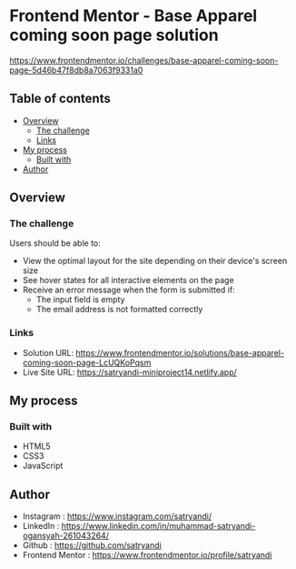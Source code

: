 # Frontend Mentor - Base Apparel coming soon page solution

https://www.frontendmentor.io/challenges/base-apparel-coming-soon-page-5d46b47f8db8a7063f9331a0

## Table of contents

- [Overview](#overview)
  - [The challenge](#the-challenge)
  - [Links](#links)
- [My process](#my-process)
  - [Built with](#built-with)
- [Author](#author)

## Overview

### The challenge

Users should be able to:

- View the optimal layout for the site depending on their device's screen size
- See hover states for all interactive elements on the page
- Receive an error message when the form is submitted if:
  - The input field is empty
  - The email address is not formatted correctly

### Links

- Solution URL: https://www.frontendmentor.io/solutions/base-apparel-coming-soon-page-LcUQKoPqsm
- Live Site URL: https://satryandi-miniproject14.netlify.app/

## My process

### Built with

- HTML5
- CSS3
- JavaScript

## Author

- Instagram : https://www.instagram.com/satryandi/
- LinkedIn : https://www.linkedin.com/in/muhammad-satryandi-ogansyah-261043264/
- Github : https://github.com/satryandi
- Frontend Mentor : https://www.frontendmentor.io/profile/satryandi